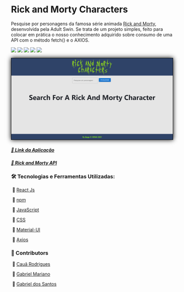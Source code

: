 # Rick and Morty Characters

Pesquise por personagens da famosa série animada [Rick and Morty](https://www.adultswim.com/streams/rick-and-morty), desenvolvida pela Adult Swin.  Se trata de um projeto simples, feito para colocar em prática o nosso conhecimento adquirido sobre consumo de uma API com o método fetch() e o AXIOS.

<img src="https://img.shields.io/static/v1?label=MUI&message=v4.12&color=90caf9&style=for-the-badge&logo=MaterialUI"/> <img src="https://img.shields.io/static/v1?label=ReactJs&message=v17.0.2&color=61dafb&style=for-the-badge&logo=React"/> <img src="https://img.shields.io/static/v1?label=AXIOS&message=v0.24.0&color=blueviolet&style=for-the-badge&logo=npm"/> <img src="https://img.shields.io/static/v1?label=Windows&message=10&color=blue&style=for-the-badge&logo=Windows"/> <img src="https://img.shields.io/static/v1?label=&message=vscode&color=blue&style=for-the-badge&logo=Visual Studio Code"/>

<img src="img-readme.png" style="border: 1px solid #000; box-shadow: 0 0 1em #000">

##### [🔗 Link da Aplicação](https://rickandmortychars-doge.netlify.app/)

##### [🔗 Rick and Morty API](https://rickandmortyapi.com/)



### 🛠 Tecnologias  e Ferramentas Utilizadas:

​	🔨 [React Js](https://pt-br.reactjs.org/)

​	🔨 [npm](https://www.npmjs.com/)

​	🔨 [JavaScript](https://developer.mozilla.org/pt-BR/docs/Web/JavaScript)

​	🔨 [CSS](https://developer.mozilla.org/pt-BR/docs/Web/CSS)

​	🔨 [Material-UI](https://mui.com/pt/)

​	🔨 [Axios](https://axios-http.com/docs/intro)



### 👥 Contributors

​	👤 [Cauã Rodrigues](https://github.com/CauaRodrigues)

​	👤 [Gabriel Mariano](https://github.com/Gabriel-MarianoJ)

​	👤 [Gabriel dos Santos](https://github.com/GabrielGSF)

